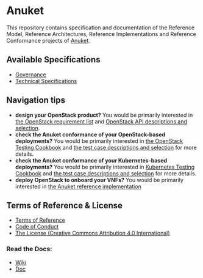 # Anuket

This repository contains specification and documentation of the Reference Model, Reference Architectures, Reference Implementations
and Reference Conformance projects of [Anuket](https://anuket.io/). 

## Available Specifications
* [Governance](doc/gov)
* [Technical Specifications](doc/common)

## Navigation tips
* **design your OpenStack product?**
  You would be primarily interested in [the OpenStack requirement list](doc/ref_arch/openstack/chapters/chapter02.md)
  and [OpenStack API descriptions and selection](doc/ref_arch/openstack/chapters/chapter05.md).
* **check the Anuket conformance of your OpenStack-based deployments?**
  You would be primarily interested in
  [the OpenStack Testing Cookbook](doc/ref_cert/RC1/chapters/chapter04.md)
  and [the test case descriptions and selection](doc/ref_cert/RC1/chapters/chapter03.md)
  for more details.
* **check the Anuket conformance of your Kubernetes-based deployments?**
  You would be primarily interested in
  [Kubernetes Testing Cookbook](doc/ref_cert/RC2/chapters/chapter03.md)
  and [the test case descriptions and selection](doc/ref_cert/RC2/chapters/chapter02.md)
  for more details.
* **deploy OpenStack to onboard your VNFs?**
  You would be primarily interested in
  [the Anuket reference implementation](doc/ref_impl/cntt-ri/chapters/chapter01.md)

## Terms of Reference & License
* [Terms of Reference](GSMA_CNTT_Terms_of_Reference.pdf)
* [Code of Conduct](CODE_OF_CONDUCT.md)
* [The License (Creative Commons Attribution 4.0 International)](https://creativecommons.org/licenses/by/4.0/legalcode)

### Read the Docs:
* [Wiki](https://wiki.anuket.io/)
* [Doc](https://cntt.readthedocs.io/en/latest/)
